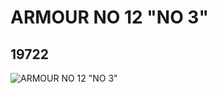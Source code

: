 # ARMOUR NO 12 "NO 3"
## 19722
![ARMOUR NO 12 "NO 3"](https://lc-www-live-s.legocdn.com/media/bricks/5/2/6101854.jpg)